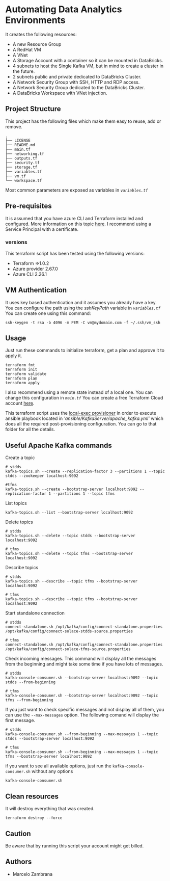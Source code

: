 # Automating Data Analytics Environments

It creates the following resources:

- A new Resource Group
- A RedHat VM
- A VNet
- A Storage Account with a container so it can be mounted in DataBricks.
- 4 subnets to host the Single Kafka VM, but in mind to create a cluster in the future.
- 2 subnets public and private dedicated to DataBricks Cluster.
- A Network Security Group with SSH, HTTP and RDP access.
- A Network Security Group dedicated to the DataBricks Cluster.
- A DataBricks Workspace with VNet injection.

## Project Structure

This project has the following files which make them easy to reuse, add or remove.

```ssh
.
├── LICENSE
├── README.md
├── main.tf
├── networking.tf
├── outputs.tf
├── security.tf
├── storage.tf
├── variables.tf
├── vm.tf
└── workspace.tf
```

Most common parameters are exposed as variables in _`variables.tf`_

## Pre-requisites

It is assumed that you have azure CLI and Terraform installed and configured.
More information on this topic [here](https://docs.microsoft.com/en-us/azure/virtual-machines/linux/terraform-install-configure). I recommend using a Service Principal with a certificate.

### versions

This terraform script has been tested using the following versions:

- Terraform =>1.0.2
- Azure provider 2.67.0
- Azure CLI 2.26.1

## VM Authentication

It uses key based authentication and it assumes you already have a key. You can configure the path using the _sshKeyPath_ variable in _`variables.tf`_ You can create one using this command:

```ssh
ssh-keygen -t rsa -b 4096 -m PEM -C vm@mydomain.com -f ~/.ssh/vm_ssh
```

## Usage

Just run these commands to initialize terraform, get a plan and approve it to apply it.

```ssh
terraform fmt
terraform init
terraform validate
terraform plan
terraform apply
```

I also recommend using a remote state instead of a local one. You can change this configuration in _`main.tf`_
You can create a free Terraform Cloud account [here](https://app.terraform.io).

This terraform script uses the [local-exec provisioner](https://www.terraform.io/docs/language/resources/provisioners/local-exec.html) in order to execute ansible playbook located in _'ansible/KafkaServer/apache_kafka.yml'_ which does all the required post-provisioning configuration. You can go to that folder for all the details.

## Useful Apache Kafka commands

Create a topic

```ssh
# stdds
kafka-topics.sh --create --replication-factor 3 --partitions 1 --topic stdds --zookeeper localhost:9092

#tfms
kafka-topics.sh --create --bootstrap-server localhost:9092 --replication-factor 1 --partitions 1 --topic tfms
```

List topics

```ssh
kafka-topics.sh --list --bootstrap-server localhost:9092
```

Delete topics

```ssh
# stdds
kafka-topics.sh --delete --topic stdds --bootstrap-server localhost:9092

# tfms
kafka-topics.sh --delete --topic tfms --bootstrap-server localhost:9092
```

Describe topics

```ssh
# stdds
kafka-topics.sh --describe --topic tfms --bootstrap-server localhost:9092

# tfms
kafka-topics.sh --describe --topic tfms --bootstrap-server localhost:9092
```

Start standalone connection

```ssh
# stdds
connect-standalone.sh /opt/kafka/config/connect-standalone.properties /opt/kafka/config/connect-solace-stdds-source.properties

# tfms
connect-standalone.sh /opt/kafka/config/connect-standalone.properties /opt/kafka/config/connect-solace-tfms-source.properties
```

Check incoming messages. This command will display all the messages from the beginning and might take some time if you have lots of messages.

```ssh
# stdds
kafka-console-consumer.sh --bootstrap-server localhost:9092 --topic stdds --from-beginning

# tfms
kafka-console-consumer.sh --bootstrap-server localhost:9092 --topic tfms --from-beginning
```

If you just want to check specific messages and not display all of them, you can use the `--max-messages` option.
The following comand will display the first message.

```ssh
# stdds
kafka-console-consumer.sh --from-beginning --max-messages 1 --topic stdds --bootstrap-server localhost:9092

# tfms
kafka-console-consumer.sh --from-beginning --max-messages 1 --topic tfms --bootstrap-server localhost:9092
```

if you want to see all available options, just run the `kafka-console-consumer.sh` without any options

```ssh
kafka-console-consumer.sh
```

## Clean resources

It will destroy everything that was created.

```ssh
terraform destroy --force
```

## Caution

Be aware that by running this script your account might get billed.

## Authors

- Marcelo Zambrana
